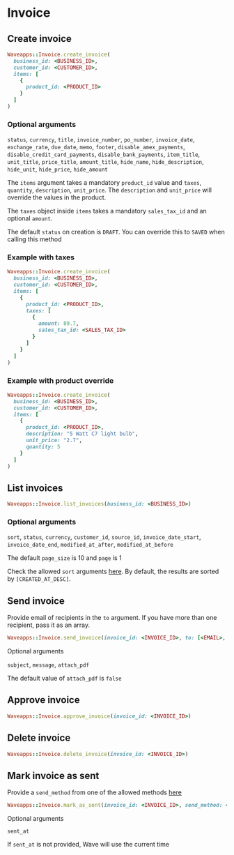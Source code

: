 # Invoice

## Create invoice

```ruby
Waveapps::Invoice.create_invoice(
  business_id: <BUSINESS_ID>,
  customer_id: <CUSTOMER_ID>,
  items: [
    {
      product_id: <PRODUCT_ID>
    }
  ]
)
```

### Optional arguments

`status`, `currency`, `title`, `invoice_number`,
`po_number`, `invoice_date`, `exchange_rate`, `due_date`,
`memo`, `footer`, `disable_amex_payments`, `disable_credit_card_payments`,
`disable_bank_payments`, `item_title`, `unit_title`, `price_title`, `amount_title`, `hide_name`, `hide_description`, `hide_unit`, `hide_price`, `hide_amount`

The `items` argument takes a mandatory `product_id` value and `taxes`, `quantity`, `description`,
`unit_price`. The `description` and `unit_price` will override the values in the product.

The `taxes` object inside `items` takes a mandatory `sales_tax_id` and an optional `amount`.

The default `status` on creation is `DRAFT`. You can override this to `SAVED` when calling this method

### Example with taxes

```ruby
Waveapps::Invoice.create_invoice(
  business_id: <BUSINESS_ID>,
  customer_id: <CUSTOMER_ID>,
  items: [
    {
      product_id: <PRODUCT_ID>,
      taxes: [
        {
          amount: 89.7,
          sales_tax_id: <SALES_TAX_ID>
        }
      ]
    }
  ]
)
```

### Example with product override

```ruby
Waveapps::Invoice.create_invoice(
  business_id: <BUSINESS_ID>,
  customer_id: <CUSTOMER_ID>,
  items: [
    {
      product_id: <PRODUCT_ID>,
      description: "5 Watt C7 light bulb",
      unit_price: "2.7",
      quantity: 5
    }
  ]
)
```


## List invoices
```ruby
Waveapps::Invoice.list_invoices(business_id: <BUSINESS_ID>)
```

### Optional arguments

`sort`, `status`, `currency`, `customer_id`, `source_id`, `invoice_date_start`,
`invoice_date_end`, `modified_at_after`, `modified_at_before`

The default `page_size` is 10 and `page` is 1

Check the allowed `sort` arguments [here](https://developer.waveapps.com/hc/en-us/articles/360019968212#invoicesort). By default, the results are sorted by `[CREATED_AT_DESC]`.


## Send invoice

Provide email of recipients in the `to` argument. If you have more than one recipient, pass it as an array.

```ruby
Waveapps::Invoice.send_invoice(invoice_id: <INVOICE_ID>, to: [<EMAIL>, <EMAIL>])
```

Optional arguments

`subject`, `message`, `attach_pdf`

The default value of `attach_pdf` is `false`


## Approve invoice

```ruby
Waveapps::Invoice.approve_invoice(invoice_id: <INVOICE_ID>)
```

## Delete invoice

```ruby
Waveapps::Invoice.delete_invoice(invoice_id: <INVOICE_ID>)
```

## Mark invoice as sent

Provide a `send_method` from one of the allowed methods [here](https://developer.waveapps.com/hc/en-us/articles/360019968212#invoicesendmethod)

```ruby
Waveapps::Invoice.mark_as_sent(invoice_id: <INVOICE_ID>, send_method: <SEND_METHOD>)
```

Optional arguments

`sent_at`

If `sent_at` is not provided, Wave will use the current time
